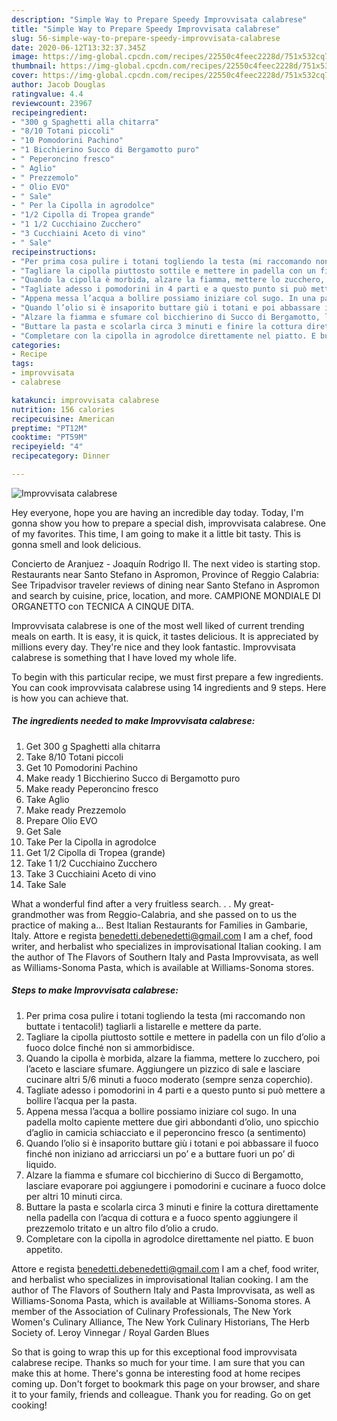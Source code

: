 ```yaml
---
description: "Simple Way to Prepare Speedy Improvvisata calabrese"
title: "Simple Way to Prepare Speedy Improvvisata calabrese"
slug: 56-simple-way-to-prepare-speedy-improvvisata-calabrese
date: 2020-06-12T13:32:37.345Z
image: https://img-global.cpcdn.com/recipes/22550c4feec2228d/751x532cq70/improvvisata-calabrese-recipe-main-photo.jpg
thumbnail: https://img-global.cpcdn.com/recipes/22550c4feec2228d/751x532cq70/improvvisata-calabrese-recipe-main-photo.jpg
cover: https://img-global.cpcdn.com/recipes/22550c4feec2228d/751x532cq70/improvvisata-calabrese-recipe-main-photo.jpg
author: Jacob Douglas
ratingvalue: 4.4
reviewcount: 23967
recipeingredient:
- "300 g Spaghetti alla chitarra"
- "8/10 Totani piccoli"
- "10 Pomodorini Pachino"
- "1 Bicchierino Succo di Bergamotto puro"
- " Peperoncino fresco"
- " Aglio"
- " Prezzemolo"
- " Olio EVO"
- " Sale"
- " Per la Cipolla in agrodolce"
- "1/2 Cipolla di Tropea grande"
- "1 1/2 Cucchiaino Zucchero"
- "3 Cucchiaini Aceto di vino"
- " Sale"
recipeinstructions:
- "Per prima cosa pulire i totani togliendo la testa (mi raccomando non buttate i tentacoli!) tagliarli a listarelle e mettere da parte."
- "Tagliare la cipolla piuttosto sottile e mettere in padella con un filo d’olio a fuoco dolce finché non si ammorbidisce."
- "Quando la cipolla è morbida, alzare la fiamma, mettere lo zucchero, poi l’aceto e lasciare sfumare. Aggiungere un pizzico di sale e lasciare cucinare altri 5/6 minuti a fuoco moderato (sempre senza coperchio)."
- "Tagliate adesso i pomodorini in 4 parti e a questo punto si può mettere a bollire l’acqua per la pasta."
- "Appena messa l’acqua a bollire possiamo iniziare col sugo. In una padella molto capiente mettere due giri abbondanti d’olio, uno spicchio d’aglio in camicia schiacciato e il peperoncino fresco (a sentimento)"
- "Quando l’olio si è insaporito buttare giù i totani e poi abbassare il fuoco finché non iniziano ad arricciarsi un po’ e a buttare fuori un po’ di liquido."
- "Alzare la fiamma e sfumare col bicchierino di Succo di Bergamotto, lasciare evaporare poi aggiungere i pomodorini e cucinare a fuoco dolce per altri 10 minuti circa."
- "Buttare la pasta e scolarla circa 3 minuti e finire la cottura direttamente nella padella con l’acqua di cottura e a fuoco spento aggiungere il prezzemolo tritato e un altro filo d’olio a crudo."
- "Completare con la cipolla in agrodolce direttamente nel piatto. E buon appetito."
categories:
- Recipe
tags:
- improvvisata
- calabrese

katakunci: improvvisata calabrese 
nutrition: 156 calories
recipecuisine: American
preptime: "PT12M"
cooktime: "PT59M"
recipeyield: "4"
recipecategory: Dinner

---
```



![Improvvisata calabrese](https://img-global.cpcdn.com/recipes/22550c4feec2228d/751x532cq70/improvvisata-calabrese-recipe-main-photo.jpg)

Hey everyone, hope you are having an incredible day today. Today, I'm gonna show you how to prepare a special dish, improvvisata calabrese. One of my favorites. This time, I am going to make it a little bit tasty. This is gonna smell and look delicious.

Concierto de Aranjuez - Joaquín Rodrigo II. The next video is starting stop. Restaurants near Santo Stefano in Aspromon, Province of Reggio Calabria: See Tripadvisor traveler reviews of dining near Santo Stefano in Aspromon and search by cuisine, price, location, and more. CAMPIONE MONDIALE DI ORGANETTO con TECNICA A CINQUE DITA.

Improvvisata calabrese is one of the most well liked of current trending meals on earth. It is easy, it is quick, it tastes delicious. It is appreciated by millions every day. They're nice and they look fantastic. Improvvisata calabrese is something that I have loved my whole life.


To begin with this particular recipe, we must first prepare a few ingredients. You can cook improvvisata calabrese using 14 ingredients and 9 steps. Here is how you can achieve that.

<!--inarticleads1-->

##### The ingredients needed to make Improvvisata calabrese:

1. Get 300 g Spaghetti alla chitarra
1. Take 8/10 Totani piccoli
1. Get 10 Pomodorini Pachino
1. Make ready 1 Bicchierino Succo di Bergamotto puro
1. Make ready  Peperoncino fresco
1. Take  Aglio
1. Make ready  Prezzemolo
1. Prepare  Olio EVO
1. Get  Sale
1. Take  Per la Cipolla in agrodolce
1. Get 1/2 Cipolla di Tropea (grande)
1. Take 1 1/2 Cucchiaino Zucchero
1. Take 3 Cucchiaini Aceto di vino
1. Take  Sale


What a wonderful find after a very fruitless search. . . My great-grandmother was from Reggio-Calabria, and she passed on to us the practice of making a… Best Italian Restaurants for Families in Gambarie, Italy. Attore e regista benedetti.debenedetti@gmail.com I am a chef, food writer, and herbalist who specializes in improvisational Italian cooking. I am the author of The Flavors of Southern Italy and Pasta Improvvisata, as well as Williams-Sonoma Pasta, which is available at Williams-Sonoma stores. 

<!--inarticleads2-->

##### Steps to make Improvvisata calabrese:

1. Per prima cosa pulire i totani togliendo la testa (mi raccomando non buttate i tentacoli!) tagliarli a listarelle e mettere da parte.
1. Tagliare la cipolla piuttosto sottile e mettere in padella con un filo d’olio a fuoco dolce finché non si ammorbidisce.
1. Quando la cipolla è morbida, alzare la fiamma, mettere lo zucchero, poi l’aceto e lasciare sfumare. Aggiungere un pizzico di sale e lasciare cucinare altri 5/6 minuti a fuoco moderato (sempre senza coperchio).
1. Tagliate adesso i pomodorini in 4 parti e a questo punto si può mettere a bollire l’acqua per la pasta.
1. Appena messa l’acqua a bollire possiamo iniziare col sugo. In una padella molto capiente mettere due giri abbondanti d’olio, uno spicchio d’aglio in camicia schiacciato e il peperoncino fresco (a sentimento)
1. Quando l’olio si è insaporito buttare giù i totani e poi abbassare il fuoco finché non iniziano ad arricciarsi un po’ e a buttare fuori un po’ di liquido.
1. Alzare la fiamma e sfumare col bicchierino di Succo di Bergamotto, lasciare evaporare poi aggiungere i pomodorini e cucinare a fuoco dolce per altri 10 minuti circa.
1. Buttare la pasta e scolarla circa 3 minuti e finire la cottura direttamente nella padella con l’acqua di cottura e a fuoco spento aggiungere il prezzemolo tritato e un altro filo d’olio a crudo.
1. Completare con la cipolla in agrodolce direttamente nel piatto. E buon appetito.


Attore e regista benedetti.debenedetti@gmail.com I am a chef, food writer, and herbalist who specializes in improvisational Italian cooking. I am the author of The Flavors of Southern Italy and Pasta Improvvisata, as well as Williams-Sonoma Pasta, which is available at Williams-Sonoma stores. A member of the Association of Culinary Professionals, The New York Women&#39;s Culinary Alliance, The New York Culinary Historians, The Herb Society of. Leroy Vinnegar / Royal Garden Blues 

So that is going to wrap this up for this exceptional food improvvisata calabrese recipe. Thanks so much for your time. I am sure that you can make this at home. There's gonna be interesting food at home recipes coming up. Don't forget to bookmark this page on your browser, and share it to your family, friends and colleague. Thank you for reading. Go on get cooking!
